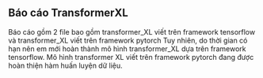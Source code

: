 ## Báo cáo TransformerXL
Báo cáo gồm 2 file bao gồm transformer_XL viết trên framework tensorflow và transformer_XL viết trên framework pytorch
Tuy nhiên, do thời gian có hạn nên em mới hoàn thành mô hình transformer_XL dựa trên framework tensorflow. Mô hình transformer XL viết trên framework pytorch đang được hoàn thiện hàm huấn luyện dữ liệu.



